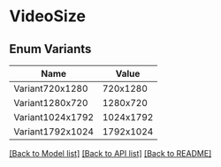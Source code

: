 # VideoSize

## Enum Variants

| Name | Value |
|---- | -----|
| Variant720x1280 | 720x1280 |
| Variant1280x720 | 1280x720 |
| Variant1024x1792 | 1024x1792 |
| Variant1792x1024 | 1792x1024 |


[[Back to Model list]](../README.md#documentation-for-models) [[Back to API list]](../README.md#documentation-for-api-endpoints) [[Back to README]](../README.md)


